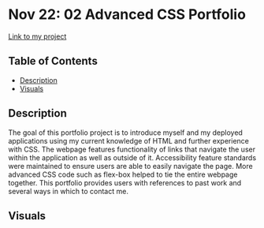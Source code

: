 # Nov 22: 02 Advanced CSS Portfolio
[Link to my project](https://kassrojas.github.io/nov22-02-advanced-css-portfolio/)

## Table of Contents
- [Description](#description)
- [Visuals](#visuals)

## Description
The goal of this portfolio project is to introduce myself and my deployed applications using my current knowledge of HTML and further experience with CSS. The webpage features functionality of links that navigate the user within the application as well as outside of it. Accessibility feature standards were maintained to ensure users are able to easily navigate the page. More advanced CSS code such as flex-box helped to tie the entire webpage together. This portfolio provides users with references to past work and several ways in which to contact me.

## Visuals